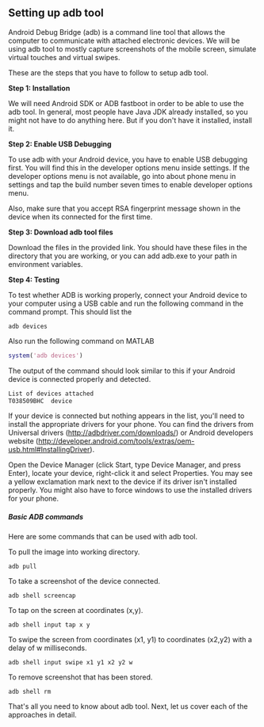 ## Setting up adb tool

Android Debug Bridge (adb) is a command line tool that allows the computer to communicate with attached electronic devices. We will be using adb tool to mostly capture screenshots of the mobile screen, simulate virtual touches and virtual swipes. 

These are the steps that you have to follow to setup adb tool.

**Step 1: Installation**

We will need Android SDK or ADB fastboot in order to be able to use the adb tool. In general, most people have Java JDK already installed, so you might not have to do anything here. But if you don't have it installed, install it.

**Step 2: Enable USB Debugging**

To use adb with your Android device, you have to enable USB debugging first. You will find this in the developer options menu inside settings. If the developer options menu is not available, go into about phone menu in settings and tap the build number seven times to enable developer options menu. 

Also, make sure that you accept RSA fingerprint message shown in the device when its connected for the first time.

**Step 3: Download adb tool files**

Download the files in the provided link. You should have these files in the directory that you are working, or you can add adb.exe to your path in environment variables.

**Step 4: Testing**

To test whether ADB is working properly, connect your Android device to your computer using a USB cable and run the following command in the command prompt. This should list the 
```
adb devices
```

Also run the following command on MATLAB
```MATLAB
system('adb devices')
```

The output of the command should look similar to this if your Android device is connected properly and detected.

```C
List of devices attached  
T038509BHC	device
```

If your device is connected but nothing appears in the list, you'll need to install the appropriate drivers for your phone. You can find the drivers from Universal drivers (http://adbdriver.com/downloads/) or Android developers website (http://developer.android.com/tools/extras/oem-usb.html#InstallingDriver).

Open the Device Manager (click Start, type Device Manager, and press Enter), locate your device, right-click it and select Properties. You may see a yellow exclamation mark next to the device if its driver isn't installed properly. You might also have to force windows to use the installed drivers for your phone.

##### Basic ADB commands

Here are some commands that can be used with adb tool.

To pull the image into working directory.
```
adb pull 
```

To take a screenshot of the device connected.
```
adb shell screencap 
```

To tap on the screen at coordinates (x,y).
```
adb shell input tap x y
```

To swipe the screen from coordinates (x1, y1) to coordinates (x2,y2) with a delay of w milliseconds.
```
adb shell input swipe x1 y1 x2 y2 w
```

To remove screenshot that has been stored.
```
adb shell rm 
```

That's all you need to know about adb tool. Next, let us cover each of the approaches in detail.